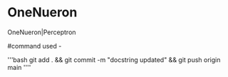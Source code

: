 # OneNueron
OneNueron|Perceptron


#command used -


'''bash
git add . && git commit -m "docstring updated" && git push origin main
''''
